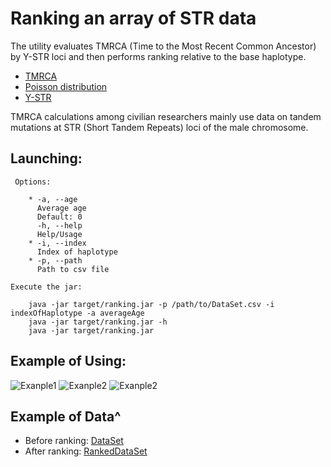 # Ranking an array of STR data
The utility evaluates TMRCA (Time to the Most Recent Common Ancestor) by Y-STR loci and then performs ranking relative to the base haplotype.

* [TMRCA](https://en.wikipedia.org/wiki/Most_recent_common_ancestor)
* [Poisson distribution](https://en.wikipedia.org/wiki/Poisson_distribution)
* [Y-STR](https://en.wikipedia.org/wiki/Haplotype#Y-DNA_haplotypes_from_genealogical_DNA_tests)

TMRCA calculations among civilian researchers mainly use data on tandem mutations at STR (Short Tandem Repeats) loci of the male chromosome.




Launching:
---
     Options:

        * -a, --age
          Average age
          Default: 0
          -h, --help
          Help/Usage
        * -i, --index
          Index of haplotype
        * -p, --path
          Path to csv file

    Execute the jar:

        java -jar target/ranking.jar -p /path/to/DataSet.csv -i indexOfHaplotype -a averageAge
        java -jar target/ranking.jar -h
        java -jar target/ranking.jar

Example of Using:
---
![Exanple1](https://github.com/Mark1708/TextReadability/blob/master/assets/Exanple1.png)
![Exanple2](https://github.com/Mark1708/TextReadability/blob/master/assets/Exanple2.png)
![Exanple2](https://github.com/Mark1708/TextReadability/blob/master/assets/Exanple3.png)

Example of Data^
---
* Before ranking: [DataSet](https://github.com/Mark1708/Mark1708/blob/master/assets/DataSet.csv)
* After ranking: [RankedDataSet](https://github.com/Mark1708/Mark1708/blob/master/assets/RankedDataSet.csv)